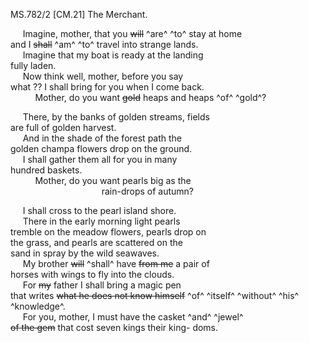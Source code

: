 MS.782/2
[CM.21] The Merchant. 

&nbsp;&nbsp;&nbsp;&nbsp;&nbsp;Imagine, mother, that you ~~will~~ ^are^ ^to^ stay at home \
and I ~~shall~~ ^am^ ^to^ travel into strange lands. \
&nbsp;&nbsp;&nbsp;&nbsp;&nbsp;Imagine that my boat is ready at the landing \
fully laden. \
&nbsp;&nbsp;&nbsp;&nbsp;&nbsp;Now think well, mother, before you say \
what ?? I shall bring for you when I come back. \
&nbsp;&nbsp;&nbsp;&nbsp;&nbsp;&nbsp;&nbsp;&nbsp;&nbsp;&nbsp;Mother, do you want ~~gold~~ heaps and heaps ^of^ ^gold^? 

&nbsp;&nbsp;&nbsp;&nbsp;&nbsp;There, by the banks of golden streams, fields \
are full of golden harvest. \
&nbsp;&nbsp;&nbsp;&nbsp;&nbsp;And in the shade of the forest path the \
golden champa flowers drop on the ground. \
&nbsp;&nbsp;&nbsp;&nbsp;&nbsp;I shall gather them all for you in many \
hundred baskets. \
&nbsp;&nbsp;&nbsp;&nbsp;&nbsp;&nbsp;&nbsp;&nbsp;&nbsp;&nbsp;Mother, do you want pearls big as the \
&nbsp;&nbsp;&nbsp;&nbsp;&nbsp;&nbsp;&nbsp;&nbsp;&nbsp;&nbsp;&nbsp;&nbsp;&nbsp;&nbsp;&nbsp;&nbsp;&nbsp;&nbsp;&nbsp;&nbsp;&nbsp;&nbsp;&nbsp;&nbsp;&nbsp;&nbsp;&nbsp;&nbsp;&nbsp;&nbsp;&nbsp;&nbsp;&nbsp;&nbsp;&nbsp;&nbsp;&nbsp;rain-drops of autumn? 

&nbsp;&nbsp;&nbsp;&nbsp;&nbsp;I shall cross to the pearl island shore. \
&nbsp;&nbsp;&nbsp;&nbsp;&nbsp;There in the early morning light pearls \
tremble on the meadow flowers, pearls drop on \
the grass, and pearls are scattered on the \
sand in spray by the wild seawaves. \
&nbsp;&nbsp;&nbsp;&nbsp;&nbsp;My brother ~~will~~ ^shall^ have ~~from me~~ a pair of \
horses with wings to fly into the clouds. \
&nbsp;&nbsp;&nbsp;&nbsp;&nbsp;For ~~my~~ father I shall bring a magic pen \
that writes ~~what he does not know himself~~ ^of^ ^itself^ ^without^ ^his^ ^knowledge^. \
&nbsp;&nbsp;&nbsp;&nbsp;&nbsp;For you, mother, I must have the casket ^and^ ^jewel^ \
~~of the gem~~ that cost seven kings their king-
doms.
